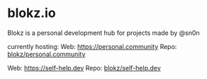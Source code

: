 # blokz.io
Blokz is a personal development hub for projects made by @sn0n

currently hosting:
Web: 
https://personal.community
Repo: 
[blokz/personal.community](https://github.com/blokz/personal.community/README.md)

Web: 
https://self-help.dev
Repo: 
[blokz/self-help.dev](https://github.com/blokz/self-help.dev/README.md)